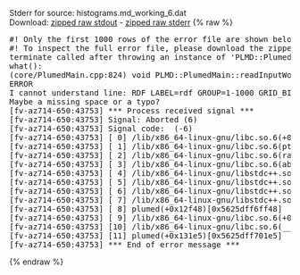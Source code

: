 Stderr for source:  histograms.md_working_6.dat   
Download: [zipped raw stdout](histograms.md_working_6.dat.plumed.stdout.txt.zip) - [zipped raw stderr](histograms.md_working_6.dat.plumed.stderr.txt.zip) 
{% raw %}
<pre>
#! Only the first 1000 rows of the error file are shown below
#! To inspect the full error file, please download the zipped raw stderr file above
terminate called after throwing an instance of 'PLMD::Plumed::ExceptionError'
what():
(core/PlumedMain.cpp:824) void PLMD::PlumedMain::readInputWords(const std::vector<std::__cxx11::basic_string<char> >&)
ERROR
I cannot understand line: RDF LABEL=rdf GROUP=1-1000 GRID_BIN=100 MAXR=1.0 BANDWIDTH=0.01
Maybe a missing space or a typo?
[fv-az714-650:43753] *** Process received signal ***
[fv-az714-650:43753] Signal: Aborted (6)
[fv-az714-650:43753] Signal code:  (-6)
[fv-az714-650:43753] [ 0] /lib/x86_64-linux-gnu/libc.so.6(+0x42520)[0x7f8af8842520]
[fv-az714-650:43753] [ 1] /lib/x86_64-linux-gnu/libc.so.6(pthread_kill+0x12c)[0x7f8af88969fc]
[fv-az714-650:43753] [ 2] /lib/x86_64-linux-gnu/libc.so.6(raise+0x16)[0x7f8af8842476]
[fv-az714-650:43753] [ 3] /lib/x86_64-linux-gnu/libc.so.6(abort+0xd3)[0x7f8af88287f3]
[fv-az714-650:43753] [ 4] /lib/x86_64-linux-gnu/libstdc++.so.6(+0xa2b9e)[0x7f8af8ca2b9e]
[fv-az714-650:43753] [ 5] /lib/x86_64-linux-gnu/libstdc++.so.6(+0xae20c)[0x7f8af8cae20c]
[fv-az714-650:43753] [ 6] /lib/x86_64-linux-gnu/libstdc++.so.6(+0xae277)[0x7f8af8cae277]
[fv-az714-650:43753] [ 7] /lib/x86_64-linux-gnu/libstdc++.so.6(__cxa_rethrow+0x4b)[0x7f8af8cae52b]
[fv-az714-650:43753] [ 8] plumed(+0x12f48)[0x5625dff6ff48]
[fv-az714-650:43753] [ 9] /lib/x86_64-linux-gnu/libc.so.6(+0x29d90)[0x7f8af8829d90]
[fv-az714-650:43753] [10] /lib/x86_64-linux-gnu/libc.so.6(__libc_start_main+0x80)[0x7f8af8829e40]
[fv-az714-650:43753] [11] plumed(+0x131e5)[0x5625dff701e5]
[fv-az714-650:43753] *** End of error message ***
</pre>
{% endraw %}
